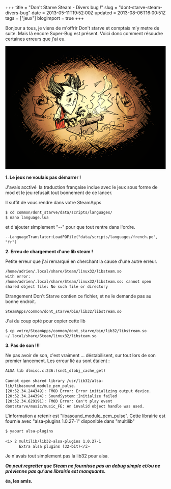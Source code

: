 +++
title = "Don't Starve Steam - Divers bug !"
slug = "dont-starve-steam-divers-bug"
date = 2013-05-11T19:52:00Z
updated = 2013-08-06T16:00:51Z
tags = ["jeux"]
blogimport = true
+++

Bonjour a tous, je viens de m'offrir Don't starve et comptais m'y metre de suite. Mais là encore Super-Bug est présent. Voici donc comment résoudre certaines erreurs que j'ai eu.

![Image de presentation](/images/td.png "")

**1. Le jeux ne voulais pas démarrer !**

J'avais acctivé  la traduction française inclue avec le jeux sous forme de mod et le jeu refusait tout bonnement de ce lancer.

Il suffit de vous rendre dans votre SteamApps

```
$ cd common/dont_starve/data/scripts/languages/
$ nano language.lua
```

et d'ajouter simplement "--" pour que tout rentre dans l'ordre.

```
--LanguageTranslator:LoadPOFile("data/scripts/languages/french.po", "fr")

```

**2. Erreu de chargement d'une lib steam !**

Petite erreur que j'ai remarqué en cherchant la cause d'une autre erreur.

```
/home/adrien/.local/share/Steam/linux32/libsteam.so
with error:
/home/adrien/.local/share/Steam/linux32/libsteam.so: cannot open shared object file: No such file or directory

```

Etrangement Don't Starve contien ce fichier, et ne le demande pas au bonne endroit.

```
SteamApps/common/dont_starve/bin/lib32/libstream.so
```

J'ai du coup opté pour copier cette lib

```
$ cp votre/SteamApps/common/dont_starve/bin/lib32/libstream.so ~/.local/share/Steam/linux32/libsteam.so
```

**3. Pas de son !!!**

Ne pas avoir de son, c'est vraiment ... déstabilisent, sur tout lors de son premier lancement. Les erreur lié au sont étaient :

```
ALSA lib dlmisc.c:236:(snd1_dlobj_cache_get)

Cannot open shared library /usr/lib32/alsa-lib/libasound_module_pcm_pulse.
[20:52.34.244349]: FMOD Error: Error initializing output device.
[20:52.34.244394]: SoundSystem::Initialize failed
[20:52.34.629191]: FMOD Error: Can't play event dontstarve/music/music_FE: An invalid object handle was used.
```

L'information a retenir est "libasound_module_pcm_pulse". Cette librairie est fournie avec "alsa-plugins 1.0.27-1" disponible dans "multilib"

```
$ yaourt alsa-plugins

<i> 2 multilib/lib32-alsa-plugins 1.0.27-1
      Extra alsa plugins (32-bit)</i>
```

Je n'avais tout simplement pas la lib32 pour alsa.

_**On peut regretter que Steam ne fournisse pas un debug simple et/ou ne prévienne pas qu'une librairie est manquante.**_

**éa, les amis.**
